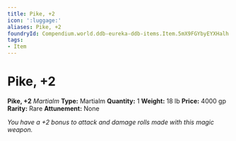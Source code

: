 ```yaml
---
title: Pike, +2
icon: ':luggage:'
aliases: Pike, +2
foundryId: Compendium.world.ddb-eureka-ddb-items.Item.5mX9FGYbyEYXHalh
tags:
- Item
---
```


# Pike, +2

**Pike, +2**
_Martialm_
**Type:** Martialm
**Quantity:** 1
**Weight:** 18 lb
**Price:** 4000 gp
**Rarity:** Rare
**Attunement:** None

*You have a +2 bonus to attack and damage rolls made with this magic weapon.*